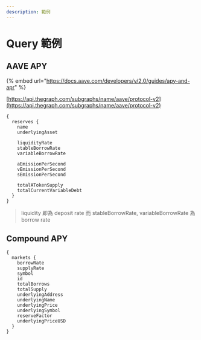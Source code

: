 ```yaml
---
description: 範例
---
```


# Query 範例

## AAVE APY

{% embed url="https://docs.aave.com/developers/v/2.0/guides/apy-and-apr" %}

[https://api.thegraph.com/subgraphs/name/aave/protocol-v2](https://api.thegraph.com/subgraphs/name/aave/protocol-v2)

```
{
  reserves {
    name
    underlyingAsset
    
    liquidityRate 
    stableBorrowRate
    variableBorrowRate
    
    aEmissionPerSecond
    vEmissionPerSecond
    sEmissionPerSecond
    
    totalATokenSupply
    totalCurrentVariableDebt
  }
}
```

> liquidity 即為 deposit rate 而 stableBorrowRate, variableBorrowRate 為 borrow rate

## Compound APY

```
{
  markets {
    borrowRate
    supplyRate
    symbol
    id
    totalBorrows
    totalSupply
    underlyingAddress
    underlyingName
    underlyingPrice
    underlyingSymbol
    reserveFactor
    underlyingPriceUSD
  }
}
```
